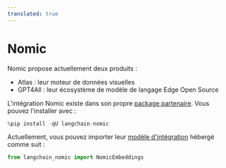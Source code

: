 ```yaml
---
translated: true
---
```


# Nomic

Nomic propose actuellement deux produits :

- Atlas : leur moteur de données visuelles
- GPT4All : leur écosystème de modèle de langage Edge Open Source

L'intégration Nomic existe dans son propre [package partenaire](https://pypi.org/project/langchain-nomic/). Vous pouvez l'installer avec :

```python
%pip install -qU langchain-nomic
```

Actuellement, vous pouvez importer leur [modèle d'intégration](/docs/integrations/text_embedding/nomic) hébergé comme suit :

```python
from langchain_nomic import NomicEmbeddings
```
